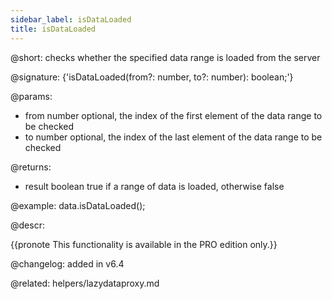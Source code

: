 ```yaml
---
sidebar_label: isDataLoaded
title: isDataLoaded
---          
```


@short: checks whether the specified data range is loaded from the server

@signature: {'isDataLoaded(from?: number, to?: number): boolean;'}

@params:
- from			number			optional, the index of the first element of the data range to be checked
- to            number          optional, the index of the last element of the data range to be checked

@returns:
- result		boolean				true if a range of data is loaded, otherwise false

@example:
data.isDataLoaded();



@descr:

{{pronote This functionality is available in the PRO edition only.}}

@changelog: added in v6.4

@related: helpers/lazydataproxy.md